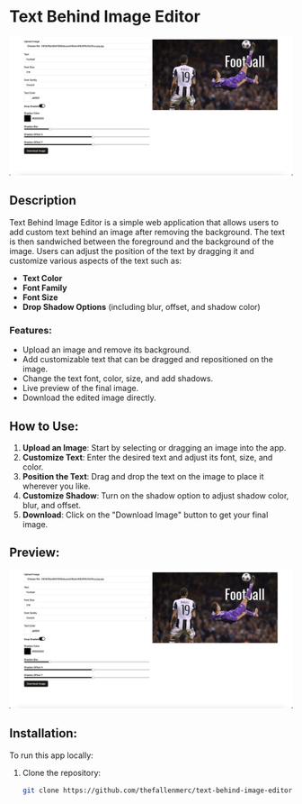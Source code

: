 # Text Behind Image Editor

![Preview](./text-behind-image-demo.png)

## Description

Text Behind Image Editor is a simple web application that allows users to add custom text behind an image after removing the background. The text is then sandwiched between the foreground and the background of the image. Users can adjust the position of the text by dragging it and customize various aspects of the text such as:

- **Text Color**
- **Font Family**
- **Font Size**
- **Drop Shadow Options** (including blur, offset, and shadow color)

### Features:
- Upload an image and remove its background.
- Add customizable text that can be dragged and repositioned on the image.
- Change the text font, color, size, and add shadows.
- Live preview of the final image.
- Download the edited image directly.

## How to Use:

1. **Upload an Image**: Start by selecting or dragging an image into the app.
2. **Customize Text**: Enter the desired text and adjust its font, size, and color.
3. **Position the Text**: Drag and drop the text on the image to place it wherever you like.
4. **Customize Shadow**: Turn on the shadow option to adjust shadow color, blur, and offset.
5. **Download**: Click on the "Download Image" button to get your final image.

## Preview:

![App Interface Preview](./text-behind-image-demo.png)

## Installation:

To run this app locally:

1. Clone the repository:

   ```bash
   git clone https://github.com/thefallenmerc/text-behind-image-editor.git
